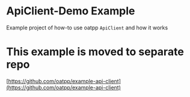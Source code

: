 # ApiClient-Demo Example
Example project of how-to use oatpp ```ApiClient``` and how it works

# This example is moved to separate repo
[https://github.com/oatpp/example-api-client](https://github.com/oatpp/example-api-client)

